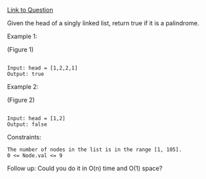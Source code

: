 [Link to Question](https://leetcode.com/explore/interview/card/top-interview-questions-easy/93/linked-list/772/)




Given the head of a singly linked list, return true if it is a palindrome.

 

Example 1:

(Figure 1)
```

Input: head = [1,2,2,1]
Output: true
```
Example 2:

(Figure 2)
```

Input: head = [1,2]
Output: false
 ```

Constraints:
```
The number of nodes in the list is in the range [1, 105].
0 <= Node.val <= 9
 ```


Follow up: Could you do it in O(n) time and O(1) space?
